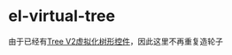 # el-virtual-tree

由于已经有[Tree V2虚拟化树形控件](https://element-plus.gitee.io/zh-CN/component/tree-v2.html#%E5%9F%BA%E7%A1%80%E7%94%A8%E6%B3%95)，因此这里不再重复造轮子